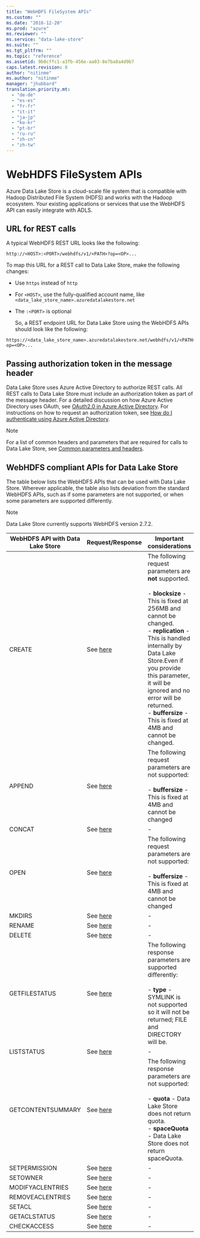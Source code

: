 ```yaml
---
title: "WebHDFS FileSystem APIs"
ms.custom: ""
ms.date: "2016-12-20"
ms.prod: "azure"
ms.reviewer: ""
ms.service: "data-lake-store"
ms.suite: ""
ms.tgt_pltfrm: ""
ms.topic: "reference"
ms.assetid: 9b0cffc1-a3fb-456e-aa03-8e7ba8a4d9b7
caps.latest.revision: 8
author: "nitinme"
ms.author: "nitinme"
manager: "jhubbard"
translation.priority.mt: 
  - "de-de"
  - "es-es"
  - "fr-fr"
  - "it-it"
  - "ja-jp"
  - "ko-kr"
  - "pt-br"
  - "ru-ru"
  - "zh-cn"
  - "zh-tw"
---
```

# WebHDFS FileSystem APIs
Azure Data Lake Store is a cloud-scale file system that is compatible with Hadoop Distributed File System (HDFS) and works with the Hadoop ecosystem.  Your existing applications or services that use the WebHDFS API can easily integrate with ADLS.  
  
## URL for REST calls  
 A typical WebHDFS REST URL looks like the following:  
  
```  
http://<HOST>:<PORT>/webhdfs/v1/<PATH>?op=<OP>...
```  
  
 To map this URL for a REST call to Data Lake Store, make the following changes:  
  
- Use `https` instead of `http`  
  
- For `<HOST>`, use the fully-qualified account name, like `<data_lake_store_name>.azuredatalakestore.net`  
  
- The `:<PORT>` is optional
  
  So, a REST endpoint URL for Data Lake Store using the WebHDFS APIs should look like the following:  
  
```  
https://<data_lake_store_name>.azuredatalakestore.net/webhdfs/v1/<PATH>?op=<OP>... 
```  
  
## Passing authorization token in the message header  
 Data Lake Store uses Azure Active Directory to authorize REST calls. All REST calls to Data Lake Store must include an authorization token as part of the message header. For a detailed discussion on how Azure Active Directory  uses OAuth, see [OAuth2.0 in Azure Active Directory](https://msdn.microsoft.com/library/azure/dn645545.aspx). For instructions on how to request an authorization token, see [How do I authenticate using Azure Active Directory](https://azure.microsoft.com/documentation/articles/data-lake-store-get-started-rest-api#how-do-i-authenticate-using-azure-active-directory/).  
  
> [!NOTE]
>  For a list of common headers and parameters that are required for calls to Data Lake Store, see [Common parameters and headers](index.md#bk_common).  
  
## WebHDFS compliant APIs for Data Lake Store  
 The table below lists the WebHDFS APIs that can be used with Data Lake Store. Wherever applicable, the table also lists deviation from the standard WebHDFS APIs, such as if some parameters are not supported, or when some parameters are supported differently.  
  
> [!NOTE]
>  Data Lake Store currently supports WebHDFS version 2.7.2.  
  
|WebHDFS API with Data Lake Store|Request/Response|Important considerations|  
|--------------------------------------|-----------------------|------------------------------|  
|CREATE|See [here](http://hadoop.apache.org/docs/stable/hadoop-project-dist/hadoop-hdfs/WebHDFS.html#Create_and_Write_to_a_File)|The following request parameters are **not** supported.<br /><br /> -   **blocksize** - This is fixed at 256MB and cannot be changed.<br />-   **replication** - This is handled internally by Data Lake Store.Even if you provide this parameter, it will be ignored and no error will be returned.<br />-   **buffersize** - This is fixed at 4MB and cannot be changed.|  
|APPEND|See [here](http://hadoop.apache.org/docs/stable/hadoop-project-dist/hadoop-hdfs/WebHDFS.html#Append_to_a_File)|The following request parameters are not supported:<br /><br /> -   **buffersize** - This is fixed at 4MB and cannot be changed|  
|CONCAT|See [here](http://hadoop.apache.org/docs/stable/hadoop-project-dist/hadoop-hdfs/WebHDFS.html#Concat_Files)|-|  
|OPEN|See [here](http://hadoop.apache.org/docs/stable/hadoop-project-dist/hadoop-hdfs/WebHDFS.html#Open_and_Read_a_File)|The following request parameters are not supported:<br /><br /> -   **buffersize** - This is fixed at 4MB and cannot be changed|  
|MKDIRS|See [here](http://hadoop.apache.org/docs/stable/hadoop-project-dist/hadoop-hdfs/WebHDFS.html#Make_a_Directory)|-| 
|RENAME|See [here](http://hadoop.apache.org/docs/stable/hadoop-project-dist/hadoop-hdfs/WebHDFS.html#Rename_a_FileDirectory)|-|  
|DELETE|See [here](http://hadoop.apache.org/docs/stable/hadoop-project-dist/hadoop-hdfs/WebHDFS.html#Delete_a_FileDirectory)|-|  
|GETFILESTATUS|See [here](http://hadoop.apache.org/docs/stable/hadoop-project-dist/hadoop-hdfs/WebHDFS.html#Status_of_a_FileDirectory)|The following response parameters are supported differently:<br /><br />-   **type** - SYMLINK is not supported so it will not be returned; FILE and DIRECTORY will be.|  
|LISTSTATUS|See [here](http://hadoop.apache.org/docs/stable/hadoop-project-dist/hadoop-hdfs/WebHDFS.html#List_a_Directory)|-|
|GETCONTENTSUMMARY|See [here](http://hadoop.apache.org/docs/stable/hadoop-project-dist/hadoop-hdfs/WebHDFS.html#Get_Content_Summary_of_a_Directory)|The following response parameters are not supported:<br /><br /> -   **quota** - Data Lake Store does not return quota.<br />-   **spaceQuota** - Data Lake Store does not return spaceQuota.|  
|SETPERMISSION|See [here](http://hadoop.apache.org/docs/stable/hadoop-project-dist/hadoop-hdfs/WebHDFS.html#Set_Permission)|-|
|SETOWNER|See [here](http://hadoop.apache.org/docs/stable/hadoop-project-dist/hadoop-hdfs/WebHDFS.html#Set_Owner)|-|
|MODIFYACLENTRIES|See [here](http://hadoop.apache.org/docs/stable/hadoop-project-dist/hadoop-hdfs/WebHDFS.html#Modify_ACL_Entries)|-|
|REMOVEACLENTRIES|See [here](http://hadoop.apache.org/docs/stable/hadoop-project-dist/hadoop-hdfs/WebHDFS.html#Remove_ACL_Entries)|-|
|SETACL|See [here](http://hadoop.apache.org/docs/stable/hadoop-project-dist/hadoop-hdfs/WebHDFS.html#Set_ACL)|-|  
|GETACLSTATUS|See [here](http://hadoop.apache.org/docs/stable/hadoop-project-dist/hadoop-hdfs/WebHDFS.html#Get_ACL_Status)|-|  
|CHECKACCESS|See [here](http://hadoop.apache.org/docs/stable/hadoop-project-dist/hadoop-hdfs/WebHDFS.html#Check_access)|-|
